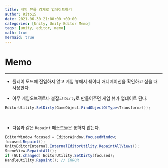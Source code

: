 ```yaml
---
title: 게임 뷰를 강제로 업데이트하기
author: Rito15
date: 2021-06-30 21:00:00 +09:00
categories: [Unity, Unity Editor Memo]
tags: [unity, editor, memo]
math: true
mermaid: true
---
```


# Memo
---
- 플레이 모드에 진입하지 않고 게임 뷰에서 쉐이더 애니메이션을 확인하고 싶을 때 사용한다.

- 아무 게임오브젝트나 붙잡고 `Dirty`로 만들어주면 게임 뷰가 업데이트 된다.

```cs
EditorUtility.SetDirty(GameObject.FindObjectOfType<Transform>());
```

<br>

- 다음과 같은 `Repaint` 메소드들은 통하지 않는다.

```cs
EditorWindow focused = EditorWindow.focusedWindow;
focused.Repaint();
UnityEditorInternal.InternalEditorUtility.RepaintAllViews();
SceneView.RepaintAll();
if (GUI.changed) EditorUtility.SetDirty(focused);
HandleUtility.Repaint(); // ERROR
```
